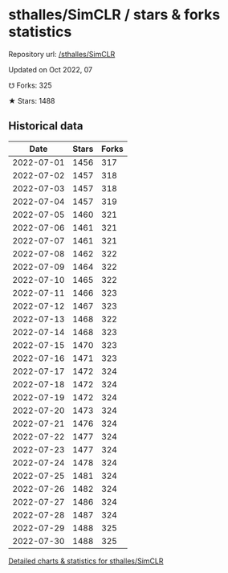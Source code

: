 # sthalles/SimCLR / stars & forks statistics

Repository url: [/sthalles/SimCLR](https://github.com/sthalles/SimCLR)

Updated on Oct 2022, 07

☋ Forks: 325

★ Stars: 1488

## Historical data
| Date | Stars | Forks |
|------|-------|-------|
| 2022-07-01 | 1456 | 317 | 
| 2022-07-02 | 1457 | 318 | 
| 2022-07-03 | 1457 | 318 | 
| 2022-07-04 | 1457 | 319 | 
| 2022-07-05 | 1460 | 321 | 
| 2022-07-06 | 1461 | 321 | 
| 2022-07-07 | 1461 | 321 | 
| 2022-07-08 | 1462 | 322 | 
| 2022-07-09 | 1464 | 322 | 
| 2022-07-10 | 1465 | 322 | 
| 2022-07-11 | 1466 | 323 | 
| 2022-07-12 | 1467 | 323 | 
| 2022-07-13 | 1468 | 322 | 
| 2022-07-14 | 1468 | 323 | 
| 2022-07-15 | 1470 | 323 | 
| 2022-07-16 | 1471 | 323 | 
| 2022-07-17 | 1472 | 324 | 
| 2022-07-18 | 1472 | 324 | 
| 2022-07-19 | 1472 | 324 | 
| 2022-07-20 | 1473 | 324 | 
| 2022-07-21 | 1476 | 324 | 
| 2022-07-22 | 1477 | 324 | 
| 2022-07-23 | 1477 | 324 | 
| 2022-07-24 | 1478 | 324 | 
| 2022-07-25 | 1481 | 324 | 
| 2022-07-26 | 1482 | 324 | 
| 2022-07-27 | 1486 | 324 | 
| 2022-07-28 | 1487 | 324 | 
| 2022-07-29 | 1488 | 325 | 
| 2022-07-30 | 1488 | 325 | 


[Detailed charts & statistics for sthalles/SimCLR](https://reviewgithub.com/rep/sthalles/SimCLR)
